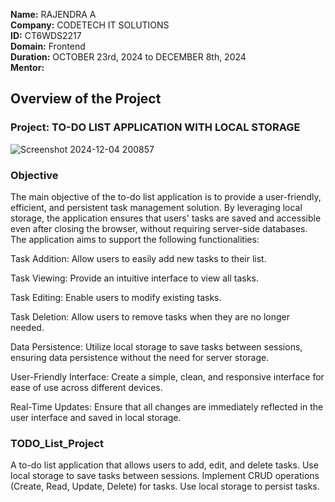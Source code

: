 **Name:** RAJENDRA A </br>
**Company:** CODETECH IT SOLUTIONS </br>
**ID:** CT6WDS2217 </br>
**Domain:** Frontend </br>
**Duration:** OCTOBER 23rd, 2024 to DECEMBER 8th, 2024 </BR>
**Mentor:**


## Overview of the Project

### Project: TO-DO LIST APPLICATION WITH LOCAL STORAGE
![Screenshot 2024-12-04 200857](https://github.com/user-attachments/assets/44cc7c84-1568-4e9a-9b6c-1871721566f2)

### Objective

The main objective of the to-do list application is to provide a user-friendly, efficient, and persistent task management solution. By leveraging local storage, the application ensures that users' tasks are saved and accessible even after closing the browser, without requiring server-side databases. The application aims to support the following functionalities:

Task Addition: Allow users to easily add new tasks to their list.

Task Viewing: Provide an intuitive interface to view all tasks.

Task Editing: Enable users to modify existing tasks.

Task Deletion: Allow users to remove tasks when they are no longer needed.

Data Persistence: Utilize local storage to save tasks between sessions, ensuring data persistence without the need for server storage.

User-Friendly Interface: Create a simple, clean, and responsive interface for ease of use across different devices.

Real-Time Updates: Ensure that all changes are immediately reflected in the user interface and saved in local storage.

### TODO_List_Project
 A to-do list application that allows users to add, edit, and  delete tasks. Use local storage to save tasks between sessions.  Implement CRUD operations (Create, Read, Update, Delete) for  tasks. Use local storage to persist tasks.
